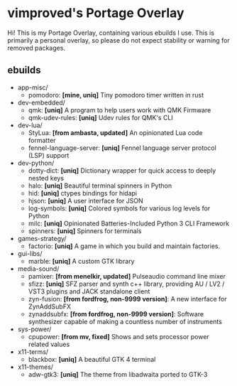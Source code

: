 # vimproved's Portage Overlay
Hi! This is my Portage Overlay, containing various ebuilds I use. This is primarily a personal overlay, so please do not expect stability or warning for removed packages.

## ebuilds
- app-misc/
    - pomodoro: **[mine, uniq]** Tiny pomodoro timer written in rust
- dev-embedded/
	- qmk: **[uniq]** A program to help users work with QMK Firmware
	- qmk-udev-rules: **[uniq]** Udev rules for QMK's CLI
- dev-lua/
    - StyLua: **[from ambasta, updated]** An opinionated Lua code formatter
    - fennel-language-server: **[uniq]** Fennel language server protocol (LSP) support
- dev-python/
	- dotty-dict: **[uniq]** Dictionary wrapper for quick access to deeply nested keys
	- halo: **[uniq]** Beautiful terminal spinners in Python
	- hid: **[uniq]** ctypes bindings for hidapi
	- hjson: **[uniq]** A user interface for JSON
	- log-symbols: **[uniq]** Colored symbols for various log levels for Python
	- milc: **[uniq]** Opinionated Batteries-Included Python 3 CLI Framework
	- spinners: **[uniq]** Spinners for terminals
- games-strategy/
    - factorio: **[uniq]** A game in which you build and maintain factories.
- gui-libs/
	- marble: **[uniq]** A custom GTK library
- media-sound/
    - pamixer: **[from menelkir, updated]** Pulseaudio command line mixer
	- sfizz: **[uniq]** SFZ parser and synth c++ library, providing AU / LV2 / VST3 plugins and JACK standalone client
	- zyn-fusion: **[from fordfrog, non-9999 version]**: A new interface for ZynAddSubFX
	- zynaddsubfx: **[from fordfrog, non-9999 version]**: Software synthesizer capable of making a countless number of instruments
- sys-power/
	- cpupower: **[from mv, fixed]** Shows and sets processor power related values
- x11-terms/
	- blackbox: **[uniq]** A beautiful GTK 4 terminal
- x11-themes/
    - adw-gtk3: **[uniq]** The theme from libadwaita ported to GTK-3
